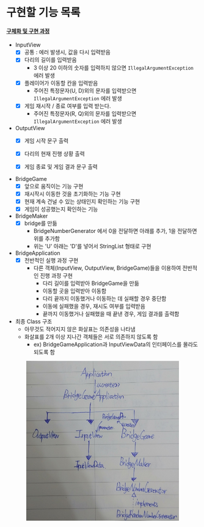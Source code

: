 # 구현할 기능 목록

#### [구체화 및 구현 과정](./PROCESS.md)

- InputView
  - [x] 공통 : 에러 발생시, 값을 다시 입력받음
  - [x] 다리의 길이를 입력받음
      - 3 이상 20 이하의 숫자를 입력하지 않으면 `IllegalArgumentException` 에러 발생
  - [x] 플레이어가 이동할 칸을 입력받음
      - 주어진 특정문자(U, D)외의 문자를 입력받으면 `IllegalArgumentException` 에러 발생
  - [x] 게임 재시작 / 종료 여부를 입력 받는다.
      - 주어진 특정문자(R, Q)외의 문자를 입력받으면 `IllegalArgumentException` 에러 발생
  
- OutputView
  - [x] 게임 시작 문구 출력
  - [x] 다리의 현재 진행 상황 출력
  - [x] 게임 종료 및 게임 결과 문구 출력


- BridgeGame
    - [x] 앞으로 움직이는 기능 구현
    - [x] 재시작시 이동한 것을 초기화하는 기능 구현
    - [x] 현재 계속 건널 수 있는 상태인지 확인하는 기능 구현
    - [x] 게임이 성공했는지 확인하는 기능
- BridgeMaker
    - [x] bridge를 만듦
      - BridgeNumberGenerator 에서 0을 전달하면 아래를 추가, 1을 전달하면 위를 추가함
      - 위는 'U' 아래는 'D'를 넣어서 StringList 형태로 구현


- BridgeApplication
  - [x] 전반적인 실행 과정 구현
    - 다른 객체(InputView, OutputView, BridgeGame)들을 이용하여 전반적인 진행 과정 구현
      - 다리 길이를 입력받아 BridgeGame을 만듦
      - 이동할 곳을 입력받아 이동함
      - 다리 끝까지 이동했거나 이동하는 데 실패할 경우 중단함
      - 이동에 실패했을 경우, 재시도 여부를 입력받음
      - 끝까지 이동했거나 실패했을 때 끝낸 경우, 게임 결과를 출력함

- 최종 Class 구조
  - 아무것도 적어지지 않은 화살표는 의존성을 나타냄
  - 화살표를 2개 이상 지나간 객체들은 서로 의존하지 않도록 함 
    - ex) BridgeGameApplication과 InputViewData의 인터페이스를 몰라도 되도록 함
<p align="center">
  <img width="400" src="./structure.png">
</p>